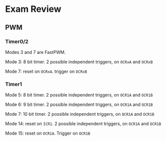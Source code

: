 # Exam Review

## PWM

### Timer0/2

Modes 3 and 7 are FastPWM. 

Mode 3: 8 bit timer. 2 possible independent triggers, on `OCRxA` and `OCRxB`

Mode 7: reset on `OCRxA`. trigger on `OCRxB`

### Timer1

Mode 5: 8 bit timer. 2 possible independent triggers, on `OCR1A` and `OCR1B`

Mode 6: 9 bit timer. 2 possible independent triggers, on `OCR1A` and `OCR1B`

Mode 7: 10 bit timer. 2 possible independent triggers, on `OCR1A` and `OCR1B`

Mode 14: reset on `ICR1`. 2 possible independent triggers, on `OCR1A` and `OCR1B`

Mode 15: reset on `OCR1A`. Trigger on `OCR1B`

